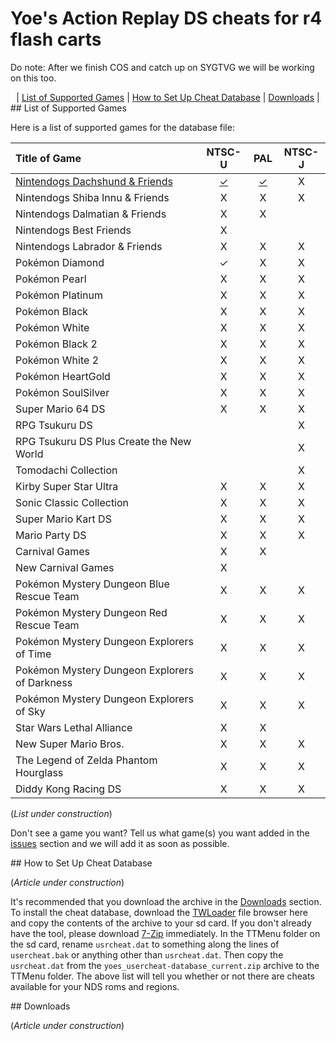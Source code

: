 # Yoe's Action Replay DS cheats for r4 flash carts

Do note: After we finish COS and catch up on SYGTVG we will be working on this too.

<center>
  | <a href="#compatibility">List of Supported Games</a> | <a href="#how-to-setup">How to Set Up Cheat Database</a> | <a href="#downloads">Downloads</a> |
</center>


<a id="compatibility" name="compatibility" />
## List of Supported Games

Here is a list of supported games for the database file:

| Title of Game                                                | NTSC-U | PAL   | NTSC-J |
| :---                                                         | :---:  | :---: | :---:  |
| <a href="https://github.com/SparrOSDeveloperTeam/yoes-nds-cheat-database/tree/master/cheat-txts/nintendogs-dachshund">Nintendogs Dachshund & Friends</a>                               | <a href="https://github.com/SparrOSDeveloperTeam/yoes-nds-cheat-database/raw/master/cheat-txts/nintendogs-dachshund/nintendogs-dachshund-u.txt">✓</a>      | <a href="https://github.com/SparrOSDeveloperTeam/yoes-nds-cheat-database/raw/master/cheat-txts/nintendogs-dachshund/nintendogs-dachshund-e.txt">✓</a>     | X      |
| Nintendogs Shiba Innu & Friends                              | X      | X     | X      |
| Nintendogs Dalmatian & Friends                               | X      | X     |        |
| Nintendogs Best Friends                                      | X      |       |        |
| Nintendogs Labrador & Friends                                | X      | X     | X      |
| Pokémon Diamond                                              | ✓      | X     | X      |
| Pokémon Pearl                                                | X      | X     | X      |
| Pokémon Platinum                                             | X      | X     | X      |
| Pokémon Black                                                | X      | X     | X      |
| Pokémon White                                                | X      | X     | X      |
| Pokémon Black 2                                              | X      | X     | X      |
| Pokémon White 2                                              | X      | X     | X      |
| Pokémon HeartGold                                            | X      | X     | X      |
| Pokémon SoulSilver                                           | X      | X     | X      |
| Super Mario 64 DS                                            | X      | X     | X      |
| RPG Tsukuru DS                                               |        |       | X      |
| RPG Tsukuru DS Plus Create the New World                     |        |       | X      |
| Tomodachi Collection                                         |        |       | X      |
| Kirby Super Star Ultra                                       | X      | X     | X      |
| Sonic Classic Collection                                     | X      | X     | X      |
| Super Mario Kart DS                                          | X      | X     | X      |
| Mario Party DS                                               | X      | X     | X      |
| Carnival Games                                               | X      | X     |        |
| New Carnival Games                                           | X      |       |        |
| Pokémon Mystery Dungeon Blue Rescue Team                     | X      | X     | X      |
| Pokémon Mystery Dungeon Red Rescue Team                      | X      | X     | X      |
| Pokémon Mystery Dungeon Explorers of Time                    | X      | X     | X      |
| Pokémon Mystery Dungeon Explorers of Darkness                | X      | X     | X      |
| Pokémon Mystery Dungeon Explorers of Sky                     | X      | X     | X      |
| Star Wars Lethal Alliance                                    | X      | X     |        |
| New Super Mario Bros.                                        | X      | X     | X      |
| The Legend of Zelda Phantom Hourglass                        | X      | X     | X      |
| Diddy Kong Racing DS                                         | X      | X     | X      |

(_List under construction_)

Don't see a game you want? Tell us what game(s) you want added in the <a href="https://github.com/SparrOSDeveloperTeam/yoes-nds-cheat-database/issues">issues</a> section and we will add it as soon as possible.


<a id="how-to-setup" name="how-to-setup" />
## How to Set Up Cheat Database

(_Article under construction_)

It's recommended that you download the archive in the <a href="#downloads">Downloads</a> section. To install the cheat database, download the <a href="https://github.com/Robz8/TWLoader/releases/download/v6.6.3/TWLoader.7z">TWLoader</a> file browser here and copy the contents of the archive to your sd card. If you don't already have the tool, please download <a href="https://www.7-zip.org/">7-Zip</a> immediately. In the TTMenu folder on the sd card, rename `usrcheat.dat` to something along the lines of `usercheat.bak` or anything other than `usrcheat.dat`. Then copy the `usrcheat.dat` from the `yoes_usercheat-database_current.zip` archive to the TTMenu folder. The above list will tell you whether or not there are cheats available for your NDS roms and regions.


<a id="downloads" name="downloads" />
## Downloads

(_Article under construction_)
